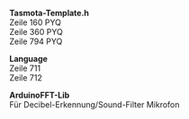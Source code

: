 **Tasmota-Template.h**  
Zeile 160 PYQ  
Zeile 360 PYQ  
Zeile 794 PYQ  

**Language**  
Zeile 711  
Zeile 712  

**ArduinoFFT-Lib**  
Für Decibel-Erkennung/Sound-Filter Mikrofon

